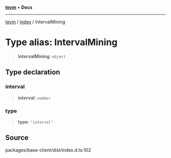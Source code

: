 [**tevm**](../../README.md) • **Docs**

***

[tevm](../../modules.md) / [index](../README.md) / IntervalMining

# Type alias: IntervalMining

> **IntervalMining**: `object`

## Type declaration

### interval

> **interval**: `number`

### type

> **type**: `"interval"`

## Source

packages/base-client/dist/index.d.ts:102
